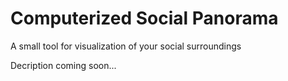 # Computerized Social Panorama
A small tool for visualization of your social surroundings

Decription coming soon...
